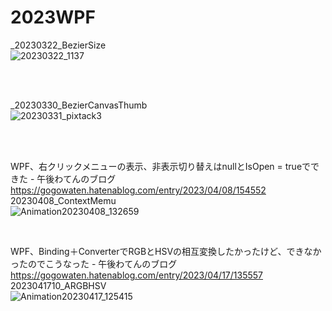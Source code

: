 # 2023WPF
_20230322_BezierSize<br>
![20230322_1137](https://user-images.githubusercontent.com/19729086/226787643-784b16e5-ba15-4868-8967-c6a619b00cfd.png)<br>

<br><br>

_20230330_BezierCanvasThumb<br>
![20230331_pixtack3](https://user-images.githubusercontent.com/19729086/228996019-66dccec6-cbf9-402c-aee1-fe22137e649e.png)<br>

<br><br>


WPF、右クリックメニューの表示、非表示切り替えはnullとIsOpen = trueでできた - 午後わてんのブログ<br>
https://gogowaten.hatenablog.com/entry/2023/04/08/154552<br>
20230408_ContextMemu<br>
![Animation20230408_132659](https://user-images.githubusercontent.com/19729086/230760356-f9e017e6-0f9f-4fc3-9e2d-5314024c13cf.gif)<br>

<br>


WPF、Binding＋ConverterでRGBとHSVの相互変換したかったけど、できなかったのでこうなった - 午後わてんのブログ<br>
https://gogowaten.hatenablog.com/entry/2023/04/17/135557<br>
2023041710_ARGBHSV<br>
![Animation20230417_125415](https://user-images.githubusercontent.com/19729086/232383173-a621a34c-d0e1-4c87-bb26-fd83806c9576.gif)<br>

